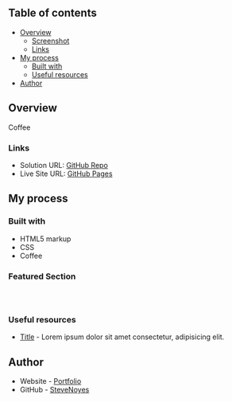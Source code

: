 ## Table of contents

- [Overview](#overview)
  - [Screenshot](#screenshot)
  - [Links](#links)
- [My process](#my-process)
  - [Built with](#built-with)
  - [Useful resources](#useful-resources)
- [Author](#author)

## Overview

  Coffee

### Links

- Solution URL: [GitHub Repo](https://github.com/SteveNoyes/caffe)
- Live Site URL: [GitHub Pages](https://stevenoyes.github.io/caffe/)

## My process

### Built with

- HTML5 markup
- CSS  
- Coffee

### Featured Section

```html
```

```css
```

```js
```

### Useful resources

- [Title](https://www.site.com) - Lorem ipsum dolor sit amet consectetur, adipisicing elit.

## Author

- Website - [Portfolio](https://www.stevenmnoyes.com)
- GitHub - [SteveNoyes](https://github.com/SteveNoyes)